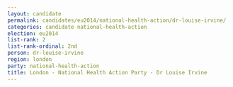 ```yaml
---
layout: candidate
permalink: candidates/eu2014/national-health-action/dr-louise-irvine/
categories: candidate national-health-action
election: eu2014
list-rank: 2
list-rank-ordinal: 2nd
person: dr-louise-irvine
region: london
party: national-health-action
title: London - National Health Action Party - Dr Louise Irvine
---
```

